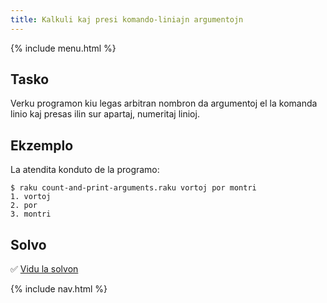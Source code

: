 ```yaml
---
title: Kalkuli kaj presi komando-liniajn argumentojn
---
```


{% include menu.html %}

## Tasko

Verku programon kiu legas arbitran nombron da argumentoj el la komanda linio kaj presas ilin sur apartaj, numeritaj linioj.

## Ekzemplo

La atendita konduto de la programo:

```console
$ raku count-and-print-arguments.raku vortoj por montri
1. vortoj
2. por
3. montri
```

## Solvo

✅ [Vidu la solvon](solution)

{% include nav.html %}